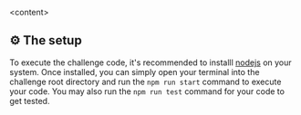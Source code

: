 &lt;content&gt;


## ⚙ The setup

To execute the challenge code, it's recommended to installl [nodejs](https://nodejs.org) on your system. Once installed, you can simply open your terminal into the challenge root directory and run the `npm run start` command to execute your code. You may also run the `npm run test` command for your code to get tested.

